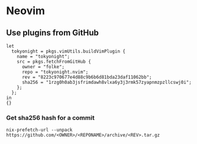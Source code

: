 # Neovim

## Use plugins from GitHub

```
let
  tokyonight = pkgs.vimUtils.buildVimPlugin {
    name = "tokyonight";
    src = pkgs.fetchFromGitHub {
      owner = "folke";
      repo = "tokyonight.nvim";
      rev = "8223c970677e4d88c9b6b6d81bda23daf11062bb";
      sha256 = "1rzg0h0ab3jsfrimdawh8vlxa6y3j3rmk57zyapnmzpzllcswj0i";
    };
  };
in
{}
```

### Get sha256 hash for a commit
```
nix-prefetch-url --unpack https://github.com/<OWNER>/<REPONAME>/archive/<REV>.tar.gz
```
